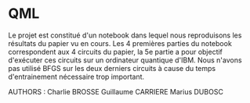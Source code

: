 # QML

Le projet est constitué d'un notebook dans lequel nous reproduisons les résultats du papier vu en cours.
Les 4 premières parties du notebook correspondent aux 4 circuits du papier, la 5e partie a pour objectif d'exécuter ces circuits sur un ordinateur quantique d'IBM.
Nous n'avons pas utilisé BFGS sur les deux derniers circuits à cause du temps d'entrainement nécessaire trop important.


AUTHORS :
Charlie BROSSE
Guillaume CARRIERE
Marius DUBOSC
